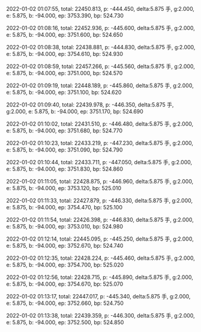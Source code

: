 2022-01-02 01:07:55, total: 22450.813, p: -444.450, delta:5.875 手, g:2.000, e: 5.875, b: -94.000, ep: 3753.390, bp: 524.730

2022-01-02 01:08:16, total: 22452.936, p: -445.600, delta:5.875 手, g:2.000, e: 5.875, b: -94.000, ep: 3751.600, bp: 524.650

2022-01-02 01:08:38, total: 22438.881, p: -444.830, delta:5.875 手, g:2.000, e: 5.875, b: -94.000, ep: 3754.610, bp: 524.930

2022-01-02 01:08:59, total: 22457.266, p: -445.560, delta:5.875 手, g:2.000, e: 5.875, b: -94.000, ep: 3751.000, bp: 524.570

2022-01-02 01:09:19, total: 22448.189, p: -445.860, delta:5.875 手, g:2.000, e: 5.875, b: -94.000, ep: 3751.100, bp: 524.620

2022-01-02 01:09:40, total: 22439.978, p: -446.350, delta:5.875 手, g:2.000, e: 5.875, b: -94.000, ep: 3751.170, bp: 524.690

2022-01-02 01:10:02, total: 22431.510, p: -446.480, delta:5.875 手, g:2.000, e: 5.875, b: -94.000, ep: 3751.680, bp: 524.770

2022-01-02 01:10:23, total: 22433.219, p: -447.230, delta:5.875 手, g:2.000, e: 5.875, b: -94.000, ep: 3751.090, bp: 524.790

2022-01-02 01:10:44, total: 22433.711, p: -447.050, delta:5.875 手, g:2.000, e: 5.875, b: -94.000, ep: 3751.830, bp: 524.860

2022-01-02 01:11:05, total: 22428.875, p: -446.960, delta:5.875 手, g:2.000, e: 5.875, b: -94.000, ep: 3753.120, bp: 525.010

2022-01-02 01:11:33, total: 22427.879, p: -446.330, delta:5.875 手, g:2.000, e: 5.875, b: -94.000, ep: 3754.470, bp: 525.100

2022-01-02 01:11:54, total: 22426.398, p: -446.830, delta:5.875 手, g:2.000, e: 5.875, b: -94.000, ep: 3753.010, bp: 524.980

2022-01-02 01:12:14, total: 22445.095, p: -445.250, delta:5.875 手, g:2.000, e: 5.875, b: -94.000, ep: 3752.670, bp: 524.740

2022-01-02 01:12:35, total: 22428.224, p: -445.460, delta:5.875 手, g:2.000, e: 5.875, b: -94.000, ep: 3754.700, bp: 525.020

2022-01-02 01:12:56, total: 22428.715, p: -445.890, delta:5.875 手, g:2.000, e: 5.875, b: -94.000, ep: 3754.670, bp: 525.070

2022-01-02 01:13:17, total: 22447.017, p: -445.340, delta:5.875 手, g:2.000, e: 5.875, b: -94.000, ep: 3752.660, bp: 524.750

2022-01-02 01:13:38, total: 22439.359, p: -446.300, delta:5.875 手, g:2.000, e: 5.875, b: -94.000, ep: 3752.500, bp: 524.850